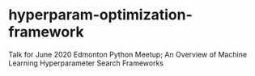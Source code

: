 # hyperparam-optimization-framework

Talk for June 2020 Edmonton Python Meetup; An Overview of Machine Learning Hyperparameter Search Frameworks